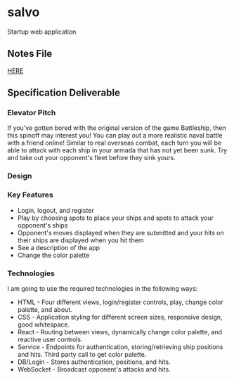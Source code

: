 # salvo
Startup web application

## Notes File
[HERE](notes.md)

## Specification Deliverable
### Elevator Pitch
If you've gotten bored with the original version of the game Battleship, then this spinoff may interest you! You can play out a more realistic naval battle with a friend online! Similar to real overseas combat, each turn you will be able to attack with each ship in your armada that has not yet been sunk. Try and take out your opponent's fleet before they sink yours.

### Design

### Key Features
- Login, logout, and register
- Play by choosing spots to place your ships and spots to attack your opponent's ships
- Opponent's moves displayed when they are submitted and your hits on their ships are displayed when you hit them
- See a description of the app
- Change the color palette

### Technologies
I am going to use the required technologies in the following ways:

- HTML - Four different views, login/register controls, play, change color palette, and about.
- CSS - Application styling for different screen sizes, responsive design, good whitespace.
- React - Routing between views, dynamically change color palette, and reactive user controls.
- Service - Endpoints for authentication, storing/retrieving ship positions and hits. Third party call to get color palette.
- DB/Login - Stores authentication, positions, and hits.
- WebSocket - Broadcast opponent's attacks and hits.